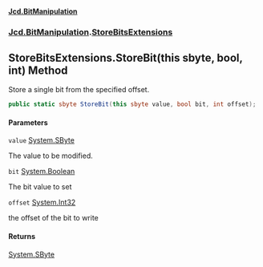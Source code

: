 #### [Jcd.BitManipulation](index.md 'index')
### [Jcd.BitManipulation](Jcd.BitManipulation.md 'Jcd.BitManipulation').[StoreBitsExtensions](Jcd.BitManipulation.StoreBitsExtensions.md 'Jcd.BitManipulation.StoreBitsExtensions')

## StoreBitsExtensions.StoreBit(this sbyte, bool, int) Method

Store a single bit from the specified offset.

```csharp
public static sbyte StoreBit(this sbyte value, bool bit, int offset);
```
#### Parameters

<a name='Jcd.BitManipulation.StoreBitsExtensions.StoreBit(thissbyte,bool,int).value'></a>

`value` [System.SByte](https://docs.microsoft.com/en-us/dotnet/api/System.SByte 'System.SByte')

The value to be modified.

<a name='Jcd.BitManipulation.StoreBitsExtensions.StoreBit(thissbyte,bool,int).bit'></a>

`bit` [System.Boolean](https://docs.microsoft.com/en-us/dotnet/api/System.Boolean 'System.Boolean')

The bit value to set

<a name='Jcd.BitManipulation.StoreBitsExtensions.StoreBit(thissbyte,bool,int).offset'></a>

`offset` [System.Int32](https://docs.microsoft.com/en-us/dotnet/api/System.Int32 'System.Int32')

the offset of the bit to write

#### Returns
[System.SByte](https://docs.microsoft.com/en-us/dotnet/api/System.SByte 'System.SByte')